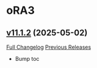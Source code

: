 # oRA3

## [v11.1.2](https://github.com/BigWigsMods/oRA3/tree/v11.1.2) (2025-05-02)
[Full Changelog](https://github.com/BigWigsMods/oRA3/compare/v11.1.1...v11.1.2) [Previous Releases](https://github.com/BigWigsMods/oRA3/releases)

- Bump toc  
